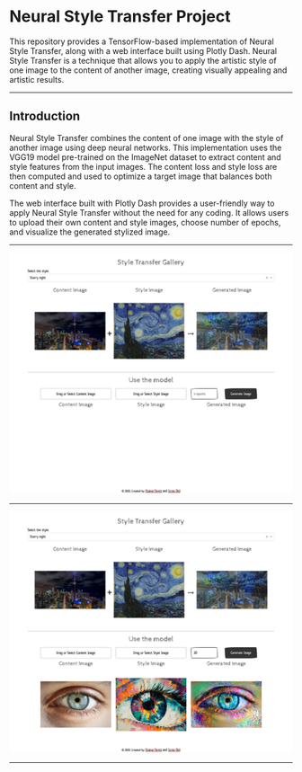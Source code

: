 # Neural Style Transfer Project

This repository provides a TensorFlow-based implementation of Neural Style Transfer, along with a web interface built using Plotly Dash. Neural Style Transfer is a technique that allows you to apply the artistic style of one image to the content of another image, creating visually appealing and artistic results.
<hr>

## Introduction
Neural Style Transfer combines the content of one image with the style of another image using deep neural networks. This implementation uses the VGG19 model pre-trained on the ImageNet dataset to extract content and style features from the input images. The content loss and style loss are then computed and used to optimize a target image that balances both content and style.

The web interface built with Plotly Dash provides a user-friendly way to apply Neural Style Transfer without the need for any coding. It allows users to upload their own content and style images, choose number of epochs, and visualize the generated stylized image.

<hr>

![](./assets/dashboard1.png)

<hr>

![](./assets/dashboard2.png)

<hr>

